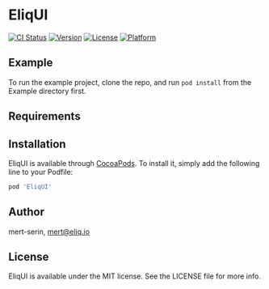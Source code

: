# EliqUI

[![CI Status](https://img.shields.io/travis/mert-serin/EliqUI.svg?style=flat)](https://travis-ci.org/mert-serin/EliqUI)
[![Version](https://img.shields.io/cocoapods/v/EliqUI.svg?style=flat)](https://cocoapods.org/pods/EliqUI)
[![License](https://img.shields.io/cocoapods/l/EliqUI.svg?style=flat)](https://cocoapods.org/pods/EliqUI)
[![Platform](https://img.shields.io/cocoapods/p/EliqUI.svg?style=flat)](https://cocoapods.org/pods/EliqUI)

## Example

To run the example project, clone the repo, and run `pod install` from the Example directory first.

## Requirements

## Installation

EliqUI is available through [CocoaPods](https://cocoapods.org). To install
it, simply add the following line to your Podfile:

```ruby
pod 'EliqUI'
```

## Author

mert-serin, mert@eliq.io

## License

EliqUI is available under the MIT license. See the LICENSE file for more info.
